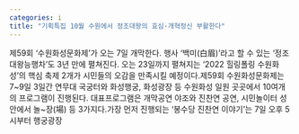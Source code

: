 ```yaml
---
categories: i
title: "기획특집 10월 수원에서 정조대왕의 효심·개혁정신 부활한다"
---
```

제59회 ‘수원화성문화제’가 오는 7일 개막한다. 행사 ‘백미(白眉)’라고 할 수 있는 ‘정조대왕능행차’도 3년 만에 펼쳐진다. 오는 23일까지 펼쳐지는 ‘2022 힐링폴링 수원화성’의 핵심 축제 2개가 시민들의 오감을 만족시킬 예정이다.제59회 수원화성문화제는 7~9일 3일간 연무대 국궁터와 화성행궁, 화성광장 등 수원화성 일원 곳곳에서 10여개의 프로그램이 진행된다. 대표프로그램은 개막공연 야조와 진찬연 공연, 시민놀이터 성안에서 놀~장(場) 등 3가지다.가장 먼저 진행되는 ‘봉수당 진찬연 이야기’는 7일 오후 5시부터 행궁광장